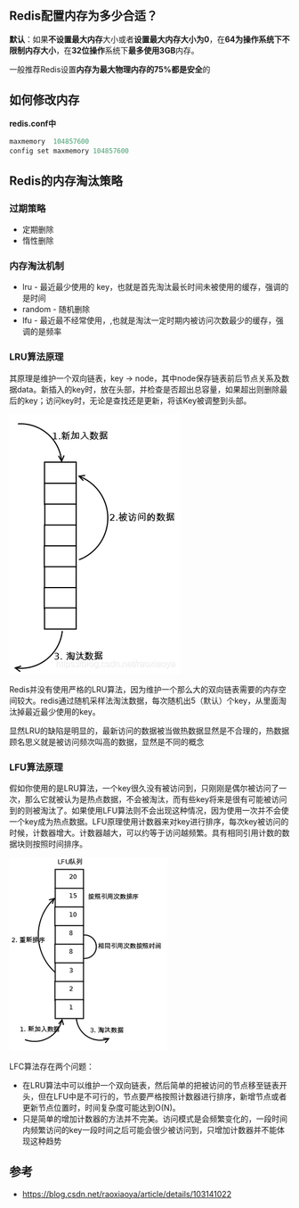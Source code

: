 ## Redis配置内存为多少合适？

**默认**：如果**不设置最大内存**大小或者**设置最大内存大小为0**，在**64为操作系统下不限制内存大小**，在**32位操作**系统下**最多使用3GB**内存。

一般推荐Redis设置**内存为最大物理内存的75%都是安全**的 



## 如何修改内存

**redis.conf中**

```php
maxmemory  104857600
config set maxmemory 104857600
```



## Redis的内存淘汰策略

### 过期策略

- 定期删除
- 惰性删除

### 内存淘汰机制 

- lru - 最近最少使用的 key，也就是首先淘汰最长时间未被使用的缓存，强调的是时间
- random - 随机删除
- lfu - 最近最不经常使用，,也就是淘汰一定时期内被访问次数最少的缓存，强调的是频率

### LRU算法原理

其原理是维护一个双向链表，key -> node，其中node保存链表前后节点关系及数据data。新插入的key时，放在头部，并检查是否超出总容量，如果超出则删除最后的key；访问key时，无论是查找还是更新，将该Key被调整到头部。

![在这里插入图片描述](assets/20191119154442706.png)

Redis并没有使用严格的LRU算法，因为维护一个那么大的双向链表需要的内存空间较大。redis通过随机采样法淘汰数据，每次随机出5（默认）个key，从里面淘汰掉最近最少使用的key。

显然LRU的缺陷是明显的，最新访问的数据被当做热数据显然是不合理的，热数据顾名思义就是被访问频次叫高的数据，显然是不同的概念

### LFU算法原理

假如你使用的是LRU算法，一个key很久没有被访问到，只刚刚是偶尔被访问了一次，那么它就被认为是热点数据，不会被淘汰，而有些key将来是很有可能被访问到的则被淘汰了。如果使用LFU算法则不会出现这种情况，因为使用一次并不会使一个key成为热点数据。LFU原理使用计数器来对key进行排序，每次key被访问的时候，计数器增大。计数器越大，可以约等于访问越频繁。具有相同引用计数的数据块则按照时间排序。

![å¨è¿éæå¥å¾çæè¿°](assets/20191119182623142-1615863469510.png)

LFC算法存在两个问题：

- 在LRU算法中可以维护一个双向链表，然后简单的把被访问的节点移至链表开头，但在LFU中是不可行的，节点要严格按照计数器进行排序，新增节点或者更新节点位置时，时间复杂度可能达到O(N)。
- 只是简单的增加计数器的方法并不完美。访问模式是会频繁变化的，一段时间内频繁访问的key一段时间之后可能会很少被访问到，只增加计数器并不能体现这种趋势



## 参考

- <https://blog.csdn.net/raoxiaoya/article/details/103141022>